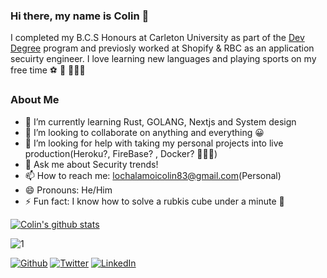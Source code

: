 ### Hi there, my name is Colin 👋

<!-- --- About Me --- -->
I completed my B.C.S Honours at Carleton University as part of the [Dev Degree](https://devdegree.ca/) program and previosly worked at Shopify & RBC as an application secuirty engineer. I love learning new languages and playing sports on my free time ⚽️ 🏀 🏃🏾‍♂️
### About Me ###

- 🌱 I’m currently learning Rust, GOLANG, Nextjs and System design
- 👯 I’m looking to collaborate on anything and everything 😀
- 🤔 I’m looking for help with taking my personal projects into live production(Heroku?, FireBase? , Docker? 🤷🏾‍♂️)
- 💬 Ask me about Security trends!
- 📫 How to reach me: lochalamoicolin83@gmail.com(Personal)
- 😄 Pronouns: He/Him
- ⚡ Fun fact: I know how to solve a rubkis cube under a minute 🧩

[![Colin's github stats](https://github-readme-stats.vercel.app/api?username=Colinlochalamoi&theme=white-green)](https://github.com/anuraghazra/github-readme-stats)

![1](https://github-readme-stats.vercel.app/api/top-langs/?username=Colinlochalamoi&theme=white-green)
<!-- --- Social Icons --- -->
[![Github](https://img.shields.io/badge/Github-lightgrey?style=flat&logo=Github&logoColor=white&link=https://github.com/Colinlochalamoi)](https://github.com/Colinlochalamoi)
[![Twitter](https://img.shields.io/twitter/url?style=social&url=https%3A%2F%2Ftwitter.com%2FColin03912270)](https://twitter.com/Colin03912270/) 
[![LinkedIn](https://img.shields.io/badge/LinkedIn-blue?style=flat&logo=Linkedin&logoColor=white&link=https://www.linkedin.com/in/colin-lochalamoi/)](https://www.linkedin.com/in/colin-lochalamoi-86a473198/) 
